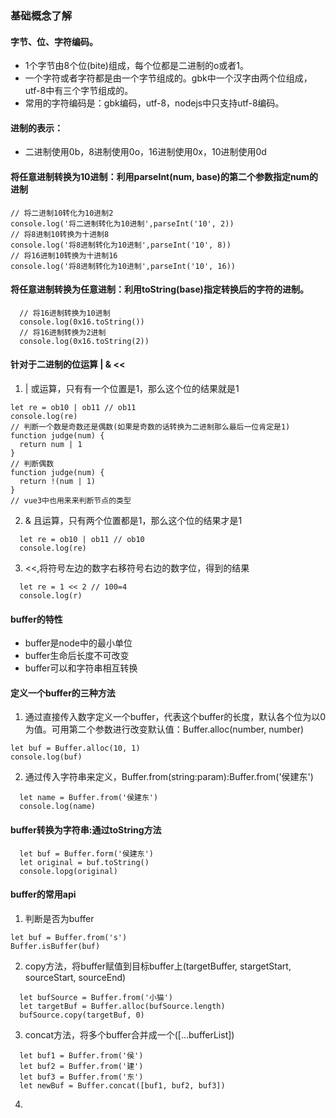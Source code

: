 ### 基础概念了解
#### 字节、位、字符编码。
* 1个字节由8个位(bite)组成，每个位都是二进制的o或者1。
* 一个字符或者字符都是由一个字节组成的。gbk中一个汉字由两个位组成，utf-8中有三个字节组成的。
* 常用的字符编码是：gbk编码，utf-8，nodejs中只支持utf-8编码。
#### 进制的表示：
* 二进制使用0b，8进制使用0o，16进制使用0x，10进制使用0d
#### 将任意进制转换为10进制：利用parseInt(num, base)的第二个参数指定num的进制
```
// 将二进制10转化为10进制2
console.log('将二进制转化为10进制',parseInt('10', 2))
// 将8进制10转换为十进制8
console.log('将8进制转化为10进制',parseInt('10', 8))
// 将16进制10转换为十进制16
console.log('将8进制转化为10进制',parseInt('10', 16))
```
#### 将任意进制转换为任意进制：利用toString(base)指定转换后的字符的进制。
```
  // 将16进制转换为10进制
  console.log(0x16.toString())
  // 将16进制转换为2进制
  console.log(0x16.toString(2))
```
#### 针对于二进制的位运算 | & <<
1. | 或运算，只有有一个位置是1，那么这个位的结果就是1
```
let re = ob10 | ob11 // ob11
console.log(re)
// 判断一个数是奇数还是偶数(如果是奇数的话转换为二进制那么最后一位肯定是1)
function judge(num) {
  return num | 1
}
// 判断偶数
function judge(num) {
  return !(num | 1)
}
// vue3中也用来来判断节点的类型
```
2. & 且运算，只有两个位置都是1，那么这个位的结果才是1
```
  let re = ob10 | ob11 // ob10
  console.log(re)
```
3. <<,将符号左边的数字右移符号右边的数字位，得到的结果
```
  let re = 1 << 2 // 100=4
  console.log(r)
```
#### buffer的特性
* buffer是node中的最小单位
* buffer生命后长度不可改变
* buffer可以和字符串相互转换
#### 定义一个buffer的三种方法
1. 通过直接传入数字定义一个buffer，代表这个buffer的长度，默认各个位为以0为值。可用第二个参数进行改变默认值：Buffer.alloc(number, number)
```
let buf = Buffer.alloc(10, 1)
console.log(buf)
```
2. 通过传入字符串来定义，Buffer.from(string:param):Buffer.from('侯建东')
```
  let name = Buffer.from('侯建东')
  console.log(name)
```
#### buffer转换为字符串:通过toString方法
```
  let buf = Buffer.form('侯建东')
  let original = buf.toString()
  console.lopg(original)
```
#### buffer的常用api
1. 判断是否为buffer
```
let buf = Buffer.from('s')
Buffer.isBuffer(buf)
```
2. copy方法，将buffer赋值到目标buffer上(targetBuffer, stargetStart, sourceStart, sourceEnd)
```
  let bufSource = Buffer.from('小猫')
  let targetBuf = Buffer.alloc(bufSource.length)
  bufSource.copy(targetBuf, 0)
```
3. concat方法，将多个buffer合并成一个([...bufferList])
```
  let buf1 = Buffer.from('侯')
  let buf2 = Buffer.from('建')
  let buf3 = Buffer.from('东')
  let newBuf = Buffer.concat([buf1, buf2, buf3])
```
4.
